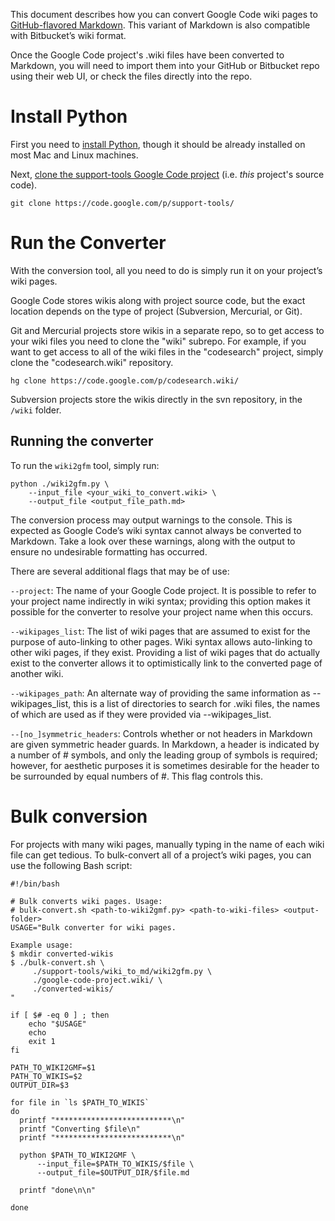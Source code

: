 This document describes how you can convert Google Code wiki pages to [GitHub-flavored Markdown](https://help.github.com/articles/github-flavored-markdown/). This variant of Markdown is also compatible with Bitbucket’s wiki format.

Once the Google Code project's .wiki files have been converted to Markdown, you will need to import them into your GitHub or Bitbucket repo using their web UI, or check the files directly into the repo.

# Install Python #
First you need to [install Python](https://www.python.org/downloads/), though it should be already installed on most Mac and Linux machines.

Next, [clone the support-tools Google Code project](https://code.google.com/p/support-tools/source/checkout) (i.e. _this_ project's source code).

```
git clone https://code.google.com/p/support-tools/
```

# Run the Converter #
With the conversion tool, all you need to do is simply run it on your project’s wiki pages.

Google Code stores wikis along with project source code, but the exact location depends on the type of project (Subversion, Mercurial, or Git).

Git and Mercurial projects store wikis in a separate repo, so to get access to your wiki files you need to clone the "wiki" subrepo. For example, if you want to get access to all of the wiki files in the "codesearch" project, simply clone the "codesearch.wiki" repository.

```
hg clone https://code.google.com/p/codesearch.wiki/ 
```

Subversion projects store the wikis directly in the svn repository, in the `/wiki` folder.

## Running the converter ##

To run the `wiki2gfm` tool, simply run:

```
python ./wiki2gfm.py \
    --input_file <your_wiki_to_convert.wiki> \
    --output_file <output_file_path.md>
```

The conversion process may output warnings to the console. This is expected as Google Code’s wiki syntax cannot always be converted to Markdown. Take a look over these warnings, along with the output to ensure no undesirable formatting has occurred.

There are several additional flags that may be of use:

`--project`: The name of your Google Code project. It is possible to refer to your project name indirectly in wiki syntax; providing this option makes it possible for the converter to resolve your project name when this occurs.

`--wikipages_list`: The list of wiki pages that are assumed to exist for the purpose of auto-linking to other pages. Wiki syntax allows auto-linking to other wiki pages, if they exist. Providing a list of wiki pages that do actually exist to the converter allows it to optimistically link to the converted page of another wiki.

`--wikipages_path`: An alternate way of providing the same information as --wikipages\_list, this is a list of directories to search for .wiki files, the names of which are used as if they were provided via --wikipages\_list.

`--[no_]symmetric_headers`: Controls whether or not headers in Markdown are given symmetric header guards. In Markdown, a header is indicated by a number of # symbols, and only the leading group of symbols is required; however, for aesthetic purposes it is sometimes desirable for the header to be surrounded by equal numbers of #. This flag controls this.

# Bulk conversion #
For projects with many wiki pages, manually typing in the name of each wiki file can get tedious. To bulk-convert all of a project’s wiki pages, you can use the following Bash script:

```
#!/bin/bash

# Bulk converts wiki pages. Usage:
# bulk-convert.sh <path-to-wiki2gmf.py> <path-to-wiki-files> <output-folder>
USAGE="Bulk converter for wiki pages.

Example usage:
$ mkdir converted-wikis
$ ./bulk-convert.sh \ 
     ./support-tools/wiki_to_md/wiki2gfm.py \ 
     ./google-code-project.wiki/ \ 
     ./converted-wikis/
"

if [ $# -eq 0 ] ; then
    echo "$USAGE"
    echo 
    exit 1
fi

PATH_TO_WIKI2GMF=$1
PATH_TO_WIKIS=$2
OUTPUT_DIR=$3

for file in `ls $PATH_TO_WIKIS`
do
  printf "**************************\n"
  printf "Converting $file\n"
  printf "**************************\n"

  python $PATH_TO_WIKI2GMF \
      --input_file=$PATH_TO_WIKIS/$file \
      --output_file=$OUTPUT_DIR/$file.md

  printf "done\n\n"

done
```